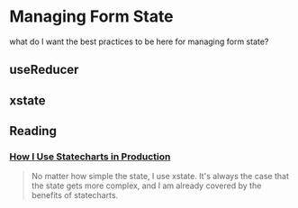 # Managing Form State

what do I want the best practices to be here for managing form state?

## useReducer

## xstate

## Reading

### [How I Use Statecharts in Production](https://www.sandromaglione.com/newsletter/how-i-use-statecharts-in-production)

> No matter how simple the state, I use xstate. It's always the case that the state gets more complex, and I am already covered by the benefits of statecharts.
